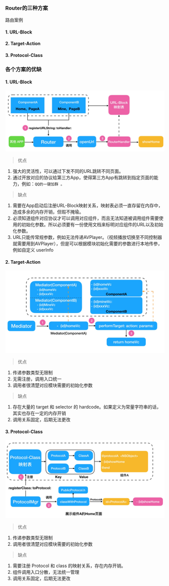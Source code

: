 ### Router的三种方案
路由案例

#### 1.  URL-Block
#### 2.  Target-Action
#### 3.  Protocol-Class


###  各个方案的优缺

#### 1.  URL-Block
![Router](https://github.com/kanluo91/Router/blob/main/imgs/Router.jpg)

> 优点

1. 强大的灵活性，可以通过下发不同的URL跳转不同页面。
2. 通过开放对应的协议给第三方App，使得第三方App有跳转到指定页面的能力，例如：`QQ的一键加群 。`

> 缺点

1. 需要在App启动后注册URL-Block映射关系，映射表必须一直存留在内存中，造成多余的内存开销，但瑕不掩瑜。
2. 必须知道组件对应协议才可以调用对应组件，而且无法知道被调用组件需要使用的初始化参数。所以必须要有一份使用文档来标明对应组件的URL以及初始化参数。
3. URL只能传常规参数，例如无法传递AVPlayer。（视频播放切换至不同控制器就需要用到AVPlayer），但是可以根据模块初始化需要的参数进行本地传参，例如自定义 userInfo


#### 2. Target-Action

![Target-Action](https://github.com/kanluo91/Router/blob/main/imgs/target-action.jpg)

> 优点

1. 传递参数类型无限制
2. 无需注册，调用入口统一
3. 调用者很清楚对应模块需要的初始化参数


> 缺点

1. 存在大量的 target 和 selector 的 hardcode。如果定义为常量字符串的话，其实也存在一定的内存开销
2. 调用关系固定，后期无法更改

#### 3. Protocol-Class
![Protocol-Class](https://github.com/kanluo91/Router/blob/main/imgs/protocol.jpg)

> 优点 
1. 传递参数类型无限制
2. 调用者很清楚对应模块需要的初始化参数


> 缺点

1. 需要注册 Protocol 和 class 的映射关系，存在内存开销。
2. 组件调用入口分散，无法统一管理
3. 调用关系固定，后期无法更改
